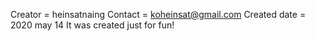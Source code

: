 Creator = heinsatnaing
Contact = koheinsat@gmail.com
Created date = 2020 may 14
It was created just for fun!
